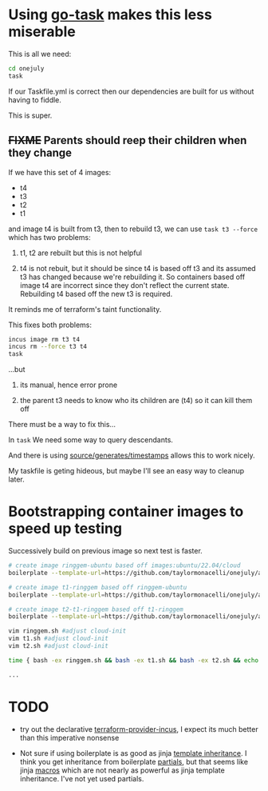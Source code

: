 # Using [go-task](https://taskfile.dev/) makes this less miserable

This is all we need:
```bash
cd onejuly
task
```

If our Taskfile.yml is correct then our dependencies are built for us without having to fiddle.

This is super.


## ~~FIXME~~ Parents should reep their children when they change

If we have this set of 4 images:

- t4
- t3
- t2
- t1

and image t4 is built from t3, then to rebuild t3, we can use `task t3 --force` which has two problems:

1. t1, t2 are rebuilt but this is not helpful

2. t4 is not rebuit, but it should be since t4 is based off t3 and its assumed t3 has changed because we're rebuilding it.  So containers based off image t4 are incorrect since they don't reflect the current state.  Rebuilding t4 based off the new t3 is required.


It reminds me of terraform's taint functionality.

This fixes both problems:
```bash
incus image rm t3 t4
incus rm --force t3 t4
task
```

...but


1. its manual, hence error prone

2. the parent t3 needs to know who its children are (t4) so it can kill them off





There must be a way to fix this...


In `task` We need some way to query descendants.

And there is using [source/generates/timestamps](https://taskfile.dev/usage/#by-fingerprinting-locally-generated-files-and-their-sources) allows this to work nicely.

My taskfile is geting hideous, but maybe I'll see an easy way to cleanup later.



# Bootstrapping container images to speed up testing

Successively build on previous image so next test is faster.

```bash
# create image ringgem-ubuntu based off images:ubuntu/22.04/cloud
boilerplate --template-url=https://github.com/taylormonacelli/onejuly/archive/refs/heads/master.zip//onejuly-master/templates --output-folder=. --var ContainerName=ringgem --var BaseImage=images:ubuntu/22.04/cloud --var OutputImageAlias=ringgem-ubuntu

# create image t1-ringgem based off ringgem-ubuntu
boilerplate --template-url=https://github.com/taylormonacelli/onejuly/archive/refs/heads/master.zip//onejuly-master/templates --output-folder=. --var ContainerName=t1 --var BaseImage=ringgem-ubuntu --var OutputImageAlias=t1-ringgem

# create image t2-t1-ringgem based off t1-ringgem
boilerplate --template-url=https://github.com/taylormonacelli/onejuly/archive/refs/heads/master.zip//onejuly-master/templates --output-folder=. --var ContainerName=t2 --var BaseImage=t1-ringgem --var OutputImageAlias=t2-t1-ringgem

vim ringgem.sh #adjust cloud-init
vim t1.sh #adjust cloud-init
vim t2.sh #adjust cloud-init

time { bash -ex ringgem.sh && bash -ex t1.sh && bash -ex t2.sh && echo done; }

...
```


# TODO

- try out the declarative [terraform-provider-incus](https://github.com/lxc/terraform-provider-incus/tree/main?tab=readme-ov-file#terraform-provider-incus), I expect its much better than this imperative nonsense

- Not sure if using boilerplate is as good as jinja [template inheritance](https://jinja.palletsprojects.com/en/3.1.x/templates/#template-inheritance).  I think you get inheritance from boilerplate [partials](https://github.com/gruntwork-io/boilerplate?tab=readme-ov-file#partials), but that seems like jinja [macros](https://jinja.palletsprojects.com/en/3.1.x/templates/#macros) which are not nearly as powerful as jinja template inheritance.  I've not yet used partials.
